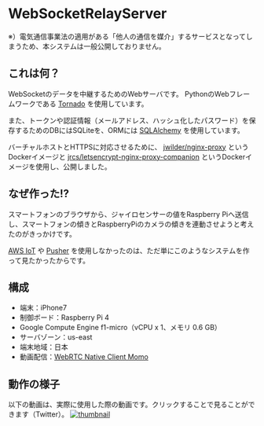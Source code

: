 # WebSocketRelayServer

※）電気通信事業法の適用がある「他人の通信を媒介」するサービスとなってしまうため、本システムは一般公開しておりません。

## これは何？
WebSocketのデータを中継するためのWebサーバです。
PythonのWebフレームワークである
[Tornado](https://www.tornadoweb.org/en/stable/)
を使用しています。

また、トークンや認証情報（メールアドレス、ハッシュ化したパスワード）を保存するためのDBにはSQLiteを、ORMには
[SQLAlchemy](https://www.sqlalchemy.org/)
を使用しています。

バーチャルホストとHTTPSに対応させるために、
[jwilder/nginx-proxy](https://hub.docker.com/r/jwilder/nginx-proxy)
というDockerイメージと
[jrcs/letsencrypt-nginx-proxy-companion](https://hub.docker.com/r/jrcs/letsencrypt-nginx-proxy-companion)
というDockerイメージを使用し、公開しました。

## なぜ作った!?
スマートフォンのブラウザから、ジャイロセンサーの値をRaspberry Piへ送信し、スマートフォンの傾きとRaspberryPiのカメラの傾きを連動させようと考えたのがきっかけです。

[AWS IoT](https://docs.aws.amazon.com/ja_jp/iot/latest/developerguide/what-is-aws-iot.html)
や
[Pusher](https://pusher.com/)
を使用しなかったのは、ただ単にこのようなシステムを作って見たかったからです。

## 構成
- 端末：iPhone7
- 制御ボード：Raspberry Pi 4
- Google Compute Engine f1-micro（vCPU x 1、メモリ 0.6 GB）
- サーバゾーン：us-east
- 端末地域：日本
- 動画配信：[WebRTC Native Client Momo](https://github.com/shiguredo/momo)

## 動作の様子
以下の動画は、実際に使用した際の動画です。クリックすることで見ることができます（Twitter）。
[![thumbnail](https://pbs.twimg.com/ext_tw_video_thumb/1254172958227968001/pu/img/LrT2jVR-osK-lPls.jpg)](https://twitter.com/i/status/1254174635333058560)
